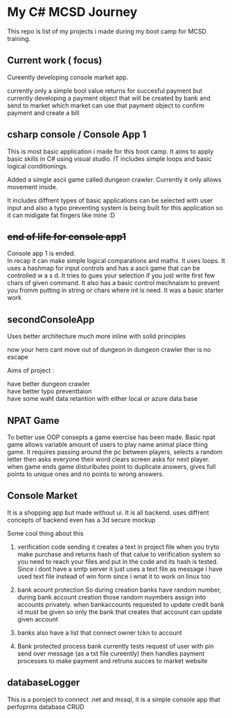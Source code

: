 # My C# MCSD Journey

This repo  is list of my projects i made during my boot camp for MCSD training. 


## Current work  ( focus)

Cureently developing console market app. 

currently only a simple bool value returns for succesful payment but currently developing a payment object that  will be created by bank and send to market which market can use that payment object to confirm payment and create a bill



## csharp console  / Console App 1 

This is most basic application i made for this boot camp. It aims to apply basic skills in C# using visual studio. IT includes simple loops and basic logical conditionings.

Added a simgle ascii game called dungeon crawler. Currently it only allows movement inside. 

It includes diffrent types of basic applications can be selected with user input and also a typo preventing system is being built for this application so it can midigate fat fingers like mine  :D

## ~~end of life for console  app1~~  
Console app 1 is ended.   
In recap it can make simple  logical comparations and maths. It uses loops. It uses a hashmap for input controls and  has a ascii game that can be controlled  w a s d. It tries to gues your selection if you just write first few chars of given command. It also has a basic control mechnaism to prevent you fromm putting in string or chars where int is need.  It was a basic starter work  



## secondConsoleApp

Uses better architecture much more inline with solid principles    


now your hero cant move out of dungeon in dungeon crawler ther is no escape 

Aims of project :

have better dungeon crawler   
have better typo preventtaion  
have some waht data retantion with either local or azure data base 


## NPAT Game
To better use OOP consepts a game exercise has been made. Basic npat game allows variable amount of users to play name animal place thing game. It requires passing around the pc between players, selects a random letter then asks everyone their word clears screen asks for next player. when game ends game distuributes point to duplicate answers, gives full points  to unique ones and no points to wrong answers. 



## Console Market

It is a shopping app but made without ui. It is all backend. uses diffrent concepts of backend even has a 3d secure mockup 

Some cool thing about this 
1. verification code sending
ıt creates a text in project file when you tryto make purchase and returns hash of that calue to verification system so you need to reach your files and put in the code and its hash is tested. 
Since i dont have a smtp server it just uses a text file as message
i have used text file instead of win form since i wnat it to work on linux too

2. bank acount protection
So during creation banks have random number, during bank account creation those random nuymbers assign into accounts privately. when bankaccounts requested to update credit bank id must be given so only the bank that creates that accoıunt can update given account

3. banks also have a list that connect owner tckn to account

4. Bank protected process
  bank currently tests request of user with pin send over message (as a txt file cureently) then handles payment processes to make payment and retruns succes to market website 


## databaseLogger

This is a poroject to connect .net and mssql,   it is a simple console app that perfoprms database CRUD 
